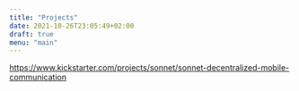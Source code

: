 ```yaml
---
title: "Projects"
date: 2021-10-26T23:05:49+02:00
draft: true
menu: "main"
---
```



https://www.kickstarter.com/projects/sonnet/sonnet-decentralized-mobile-communication
